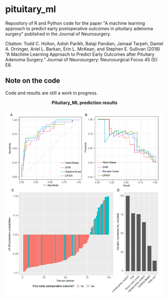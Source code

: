 # pituitary_ml

Repository of R and Python code for the paper "A machine learning approach to predict early postoperative outcomes in pituitary adenoma surgery" published in the Journal of Neurosurgery. 

Citation:
Todd C. Hollon, Adish Parikh, Balaji Pandian, Jamaal Tarpeh, Daniel A. Orringer, Ariel L. Barkan, Erin L. McKean, and Stephen E. Sullivan (2018) “A Machine Learning Approach to Predict Early Outcomes after Pituitary Adenoma Surgery.” Journal of Neurosurgery: Neurosurgical Focus 45 (5): E8.

## Note on the code
Code and results are still a work in progress. 

<p align="center">
  <b>Pituitary_ML prediction results</b><br><br>
  <img src="images/Figure 5 probabilities-01.png" width="750">
</p>

